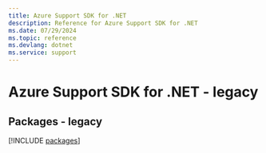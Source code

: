 ```yaml
---
title: Azure Support SDK for .NET
description: Reference for Azure Support SDK for .NET
ms.date: 07/29/2024
ms.topic: reference
ms.devlang: dotnet
ms.service: support
---
```

# Azure Support SDK for .NET - legacy
## Packages - legacy
[!INCLUDE [packages](support-index.md)]